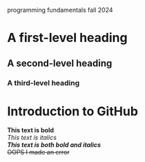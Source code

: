programming fundamentals fall 2024
# A first-level heading
## A second-level heading
### A third-level heading
# Introduction to GitHub
**This text is bold**\
*This text is italics*\
***This text is both bold and italics***\
~~OOPS I made an error~~
